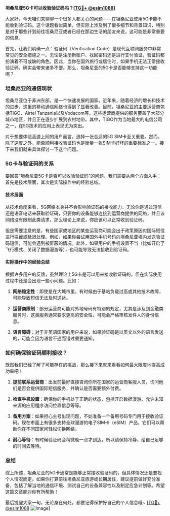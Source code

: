 **坦桑尼亚5G卡可以收验验证码吗？[[TG💪+ @esim1088](https://t.me/s/esim1088)]**

大家好，今天咱们来聊聊一个很多人都关心的问题——在坦桑尼亚使用5G卡能不能收到验证码。这个话题看似简单，但实际上涉及到了很多细节和背景知识，特别是对于那些计划前往坦桑尼亚或者已经在那边生活的朋友来说，这可能是非常重要的信息。

首先，让我们明确一点：验证码（Verification Code）是现代互联网服务中非常常见的安全措施之一。无论是注册新账户、找回密码还是进行支付验证，验证码都扮演着不可或缺的角色。因此，当你在国外旅行或居住时，如果手机无法正常接收验证码，确实会带来诸多不便。那么，坦桑尼亚的5G卡是否能够支持这一功能呢？

### 坦桑尼亚的通信现状

坦桑尼亚位于非洲东部，是一个快速发展的国家。近年来，随着经济的增长和技术的进步，这里的移动通信网络也得到了显著改善。目前，坦桑尼亚的主要运营商包括TIGO、Airtel Tanzania以及Vodacom等。这些运营商提供的服务覆盖了大部分城市地区，并且正在逐步扩展到农村地带。其中，TIGO作为当地最大的电信公司之一，在5G技术的应用上表现尤为突出。

对于想要体验高速上网的用户而言，选择一张合适的5G SIM卡至关重要。然而，除了速度之外，能否顺利接收验证码也是衡量一张SIM卡好坏的重要标准之一。接下来我们就来具体探讨一下这个问题。

### 5G卡与验证码的关系

要回答“坦桑尼亚5G卡是否可以收验验证码”的问题，我们需要从两个方面入手：首先是技术层面，其次是实际操作中的经验总结。

#### 技术层面

从技术角度来看，5G网络本身并不会影响验证码的接收能力。无论你是通过短信还是语音电话来获取验证码，只要你的设备能够连接到运营商提供的网络，并且该网络没有限制此类请求，那么理论上来说，你应该可以正常收到验证码。

但是需要注意的是，有些国家或地区的某些运营商可能会出于政策原因对国际短信进行拦截或延迟处理。例如，如果你尝试用国外手机号码向坦桑尼亚境内发送验证码短信，可能会遇到被屏蔽的情况。此外，如果用户的手机设置不当（比如开启了飞行模式、关闭了数据漫游等），也可能导致无法接收到验证码。

#### 实际操作中的经验总结

根据许多用户的反馈，虽然理论上5G卡是可以用来接收验证码的，但在实际使用过程中还是会出现一些小问题。比如：

1. **网络稳定性**：即使是在大城市里，有时候由于基站负载过高或其他技术故障，可能导致短信无法及时送达。
   
2. **运营商限制**：部分运营商可能对外地号码有特别的规定，尤其是涉及到金融类服务时，这类服务通常要求更高的安全性，可能会严格审核发件人的身份信息。

3. **语言障碍**：对于非英语国家的用户来说，如果验证码是以英文以外的语言发送的，可能会因为语言不通而错过重要通知。

### 如何确保验证码顺利接收？

既然我们已经了解了可能存在的挑战，那么接下来就来看看如何最大限度地提高成功率吧！

1. **提前联系运营商**：出发前最好直接咨询你所在国家的运营商客服人员，询问他们是否会提供国际短信服务，并确认是否需要额外付费。

2. **检查手机设置**：确保你的手机处于正确的状态，包括开启数据漫游、允许未知来源的应用程序访问位置信息等等。

3. **备用方案**：如果担心主号出现问题，不妨准备一个备用号码专门用于接收验证码。现在市面上有很多支持全球漫游的电子SIM卡（eSIM）产品，它们可以帮助你在不同国家间轻松切换网络。

4. **耐心等待**：有时候验证码会稍微晚一点才到达，所以请保持冷静，给自己足够的时间去等待。

### 总结

综上所述，坦桑尼亚的5G卡通常是能够正常接收验证码的，但具体情况还是要视个人情况而定。如果你打算前往坦桑尼亚旅游或长期居住，建议提前做好充分准备，包括了解当地的通信环境、测试自己的设备兼容性以及制定应急计划等。希望这篇文章能对你有所帮助！

最后提醒大家一句，无论身在何处，都要记得保护好自己的个人信息哦~ [[TG💪+ @esim1088](https://t.me/s/esim1088) ![Image](https://i.postimg.cc/4NQfJmqS/Snipaste-2025-05-13-00-14-12.png)]